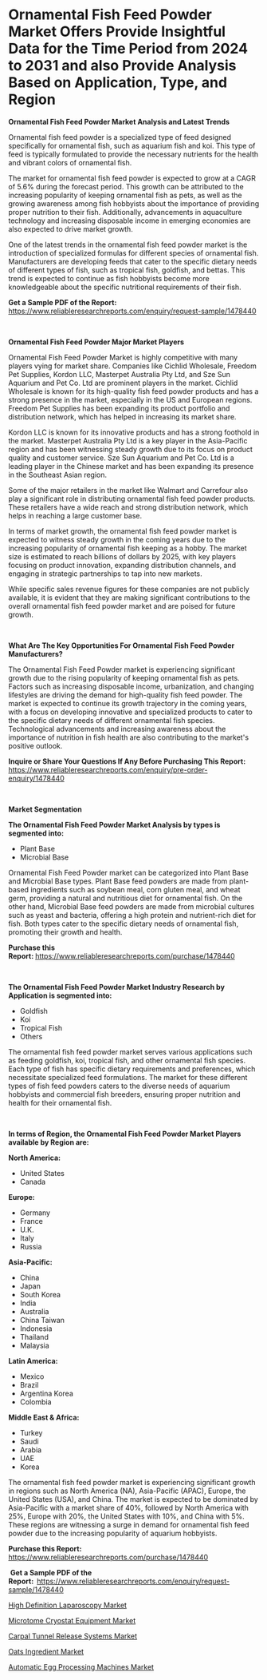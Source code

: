 <p><h1>Ornamental Fish Feed Powder Market Offers Provide Insightful Data for the Time Period from 2024 to 2031 and also Provide Analysis Based on Application, Type, and Region</h1></p><p><strong>Ornamental Fish Feed Powder Market Analysis and Latest Trends</strong></p>
<p><p>Ornamental fish feed powder is a specialized type of feed designed specifically for ornamental fish, such as aquarium fish and koi. This type of feed is typically formulated to provide the necessary nutrients for the health and vibrant colors of ornamental fish.</p><p>The market for ornamental fish feed powder is expected to grow at a CAGR of 5.6% during the forecast period. This growth can be attributed to the increasing popularity of keeping ornamental fish as pets, as well as the growing awareness among fish hobbyists about the importance of providing proper nutrition to their fish. Additionally, advancements in aquaculture technology and increasing disposable income in emerging economies are also expected to drive market growth.</p><p>One of the latest trends in the ornamental fish feed powder market is the introduction of specialized formulas for different species of ornamental fish. Manufacturers are developing feeds that cater to the specific dietary needs of different types of fish, such as tropical fish, goldfish, and bettas. This trend is expected to continue as fish hobbyists become more knowledgeable about the specific nutritional requirements of their fish.</p></p>
<p><strong>Get a Sample PDF of the Report:&nbsp;</strong> <a href="https://www.reliableresearchreports.com/enquiry/request-sample/1478440">https://www.reliableresearchreports.com/enquiry/request-sample/1478440</a></p>
<p>&nbsp;</p>
<p><strong>Ornamental Fish Feed Powder Major Market Players</strong></p>
<p><p>Ornamental Fish Feed Powder Market is highly competitive with many players vying for market share. Companies like Cichlid Wholesale, Freedom Pet Supplies, Kordon LLC, Masterpet Australia Pty Ltd, and Sze Sun Aquarium and Pet Co. Ltd are prominent players in the market. Cichlid Wholesale is known for its high-quality fish feed powder products and has a strong presence in the market, especially in the US and European regions. Freedom Pet Supplies has been expanding its product portfolio and distribution network, which has helped in increasing its market share.</p><p>Kordon LLC is known for its innovative products and has a strong foothold in the market. Masterpet Australia Pty Ltd is a key player in the Asia-Pacific region and has been witnessing steady growth due to its focus on product quality and customer service. Sze Sun Aquarium and Pet Co. Ltd is a leading player in the Chinese market and has been expanding its presence in the Southeast Asian region.</p><p>Some of the major retailers in the market like Walmart and Carrefour also play a significant role in distributing ornamental fish feed powder products. These retailers have a wide reach and strong distribution network, which helps in reaching a large customer base.</p><p>In terms of market growth, the ornamental fish feed powder market is expected to witness steady growth in the coming years due to the increasing popularity of ornamental fish keeping as a hobby. The market size is estimated to reach billions of dollars by 2025, with key players focusing on product innovation, expanding distribution channels, and engaging in strategic partnerships to tap into new markets.</p><p>While specific sales revenue figures for these companies are not publicly available, it is evident that they are making significant contributions to the overall ornamental fish feed powder market and are poised for future growth.</p></p>
<p>&nbsp;</p>
<p><strong>What Are The Key Opportunities For Ornamental Fish Feed Powder Manufacturers?</strong></p>
<p><p>The Ornamental Fish Feed Powder market is experiencing significant growth due to the rising popularity of keeping ornamental fish as pets. Factors such as increasing disposable income, urbanization, and changing lifestyles are driving the demand for high-quality fish feed powder. The market is expected to continue its growth trajectory in the coming years, with a focus on developing innovative and specialized products to cater to the specific dietary needs of different ornamental fish species. Technological advancements and increasing awareness about the importance of nutrition in fish health are also contributing to the market's positive outlook.</p></p>
<p><strong>Inquire or Share Your Questions If Any Before Purchasing This Report:</strong> <a href="https://www.reliableresearchreports.com/enquiry/pre-order-enquiry/1478440">https://www.reliableresearchreports.com/enquiry/pre-order-enquiry/1478440</a></p>
<p>&nbsp;</p>
<p><strong>Market Segmentation</strong></p>
<p><strong>The Ornamental Fish Feed Powder Market Analysis by types is segmented into:</strong></p>
<p><ul><li>Plant Base</li><li>Microbial Base</li></ul></p>
<p><p>Ornamental Fish Feed Powder market can be categorized into Plant Base and Microbial Base types. Plant Base feed powders are made from plant-based ingredients such as soybean meal, corn gluten meal, and wheat germ, providing a natural and nutritious diet for ornamental fish. On the other hand, Microbial Base feed powders are made from microbial cultures such as yeast and bacteria, offering a high protein and nutrient-rich diet for fish. Both types cater to the specific dietary needs of ornamental fish, promoting their growth and health.</p></p>
<p><strong>Purchase this Report:&nbsp;</strong><a href="https://www.reliableresearchreports.com/purchase/1478440">https://www.reliableresearchreports.com/purchase/1478440</a></p>
<p>&nbsp;</p>
<p><strong>The Ornamental Fish Feed Powder Market Industry Research by Application is segmented into:</strong></p>
<p><ul><li>Goldfish</li><li>Koi</li><li>Tropical Fish</li><li>Others</li></ul></p>
<p><p>The ornamental fish feed powder market serves various applications such as feeding goldfish, koi, tropical fish, and other ornamental fish species. Each type of fish has specific dietary requirements and preferences, which necessitate specialized feed formulations. The market for these different types of fish feed powders caters to the diverse needs of aquarium hobbyists and commercial fish breeders, ensuring proper nutrition and health for their ornamental fish.</p></p>
<p>&nbsp;</p>
<p><strong>In terms of Region, the Ornamental Fish Feed Powder Market Players available by Region are:</strong></p>
<p>
    <p> <strong> North America: </strong>
        <ul>
            <li>United States</li>
            <li>Canada</li>
        </ul>
        </p> 
    <p> <strong> Europe: </strong>
        <ul>
            <li>Germany</li>
            <li>France</li>
            <li>U.K.</li>
            <li>Italy</li>
            <li>Russia</li>
        </ul>
        </p> 
    <p> <strong> Asia-Pacific: </strong>
        <ul>
            <li>China</li>
            <li>Japan</li>
            <li>South Korea</li>
            <li>India</li>
            <li>Australia</li>
            <li>China Taiwan</li>
            <li>Indonesia</li>
            <li>Thailand</li>
            <li>Malaysia</li>
        </ul>
        </p> 
    <p> <strong> Latin America: </strong>
        <ul>
            <li>Mexico</li>
            <li>Brazil</li>
            <li>Argentina Korea</li>
            <li>Colombia</li>
        </ul>
        </p> 
    <p> <strong> Middle East & Africa: </strong>
        <ul>
            <li>Turkey</li>
            <li>Saudi</li>
            <li>Arabia</li>
            <li>UAE</li>
            <li>Korea</li>
        </ul>
    </p>
    </p>
<p><p>The ornamental fish feed powder market is experiencing significant growth in regions such as North America (NA), Asia-Pacific (APAC), Europe, the United States (USA), and China. The market is expected to be dominated by Asia-Pacific with a market share of 40%, followed by North America with 25%, Europe with 20%, the United States with 10%, and China with 5%. These regions are witnessing a surge in demand for ornamental fish feed powder due to the increasing popularity of aquarium hobbyists.</p></p>
<p><strong>Purchase this Report: </strong><a href="https://www.reliableresearchreports.com/purchase/1478440">https://www.reliableresearchreports.com/purchase/1478440</a></p>
<p>&nbsp;<strong>Get a Sample PDF of the Report:&nbsp;&nbsp;</strong><a href="https://www.reliableresearchreports.com/enquiry/request-sample/1478440">https://www.reliableresearchreports.com/enquiry/request-sample/1478440</a></p>
<p><strong></strong></p>
<p><p><a href="https://medium.com/@tomazemlak97885/high-definition-laparoscopy-market-furnishes-information-on-market-share-market-trends-and-market-8af94928738b">High Definition Laparoscopy Market</a></p><p><a href="https://medium.com/@tomazemlak97885/microtome-cryostat-equipment-market-analysis-its-cagr-market-segmentation-and-global-industry-e31d23194741">Microtome Cryostat Equipment Market</a></p><p><a href="https://medium.com/@tomazemlak97885/carpal-tunnel-release-systems-market-size-reveals-the-best-marketing-channels-in-global-industry-a2dca35528fd">Carpal Tunnel Release Systems Market</a></p><p><a href="https://github.com/nancykennedykellievqfqt2/Market-Research-Report-List-1/blob/main/oats-ingredient-market.md">Oats Ingredient Market</a></p><p><a href="https://github.com/NorbertYates/Market-Research-Report-List-3/blob/main/automatic-egg-processing-machines-market.md">Automatic Egg Processing Machines Market</a></p></p>